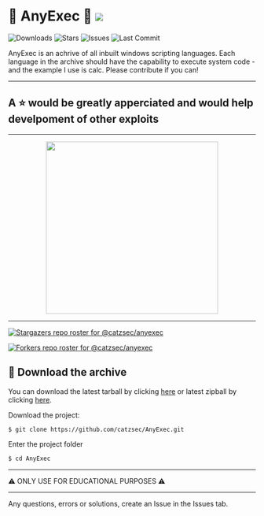 # 📒 AnyExec 📒 ![](https://img.shields.io/github/followers/CatzSec.svg?style=social&label=Follow&maxAge=2592000)

![Downloads](https://img.shields.io/github/downloads/CatzSec/AnyExec/total.svg?color=red) 
![Stars](https://img.shields.io/github/stars/CatzSec/AnyExec.svg?color=yellow)
![Issues](https://img.shields.io/github/issues/CatzSec/AnyExec.svg?color=green)
![Last Commit](https://img.shields.io/github/last-commit/CatzSec/AnyExec?color=blue)

AnyExec is an achrive of all inbuilt windows scripting languages. Each language in the archive should have the capability to execute system code - and the example I use is calc. Please contribute if you can!

---

## A ⭐ would be greatly apperciated and would help develpoment of other exploits 

---

<div align="center">
<img src="https://media3.giphy.com/media/ICOgUNjpvO0PC/giphy.gif" width="350px"></img>
</div>

---

[![Stargazers repo roster for @catzsec/anyexec](https://reporoster.com/stars/dark/catzsec/anyexec)](https://github.com/catzsec/anyexec/stargazers)

[![Forkers repo roster for @catzsec/anyexec](https://reporoster.com/forks/dark/catzsec/anyexec)](https://github.com/catzsec/anyexec/network/members)

## 📒 Download the archive

You can download the latest tarball by clicking [here](https://github.com/CatzSec/AnyExec/tarball/master) or latest zipball by clicking [here](https://github.com/catzsec/AnyExec/zipball/master).

Download the project:
```zsh
$ git clone https://github.com/catzsec/AnyExec.git
```

Enter the project folder 
```zsh
$ cd AnyExec
```
---

⚠ ONLY USE FOR EDUCATIONAL PURPOSES ⚠

---


Any questions, errors or solutions, create an Issue in the Issues tab.

